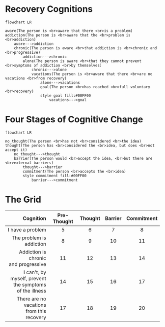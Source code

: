 # Recovery Cognitions

````mermaid
flowchart LR

aware(The person is <br>aware that there <br>is a problem)
addiction(The person is <br>aware that the <br>problem is <br>addiction)
    aware--->addiction
    chronic(The person is aware <br>that addiction is <br>chronic and <br>progressive)
        addiction--->chronic
        alone(The person is aware <br>that they cannot prevent <br>symptoms of addiction <br>by themselves)
            chronic--->alone
            vacations(The person is <br>aware that there <br>are no vacations <br>from recovery)
                alone--->vacations
                goal(The person <br>has reached <br>full voluntary <br>recovery)
                style goal fill:#00FF00
                    vacations--->goal
````

# Four Stages of Cognitive Change
````mermaid
flowchart LR

no_thought(The person <br>has not <br>considered <br>the idea)
thought(The person has <br>considered the <br>idea, but does <br>not accept it)
    no_thought--->thought
    barrier(The person would <br>accept the idea, <br>but there are <br>external barriers)
        thought--->barrier
        commitment(The person <br>accepts the <br>idea)
        style commitment fill:#00FF00
            barrier--->commitment
````

# The Grid

Cognition|Pre-Thought|Thought|Barrier|Commitment
---------:|:----------:|:------:|:-----:|:--------:
I have a problem|5|6|7|8
The problem is addiction|8|9|10|11
Addiction is chronic <br>and progressive|11|12|13|14
I can't, by myself, prevent <br>the symptoms of the illness|14|15|16|17
There are no vacations <br>from this recovery|17|18|19|20